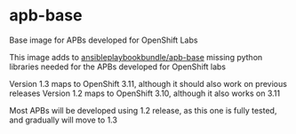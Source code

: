 # apb-base
Base image for APBs developed for OpenShift Labs

This image adds to [ansibleplaybookbundle/apb-base](https://github.com/ansibleplaybookbundle/apb-base) missing python libraries needed for the APBs developed for OpenShift labs


Version 1.3 maps to OpenShift 3.11, although it should also work on previous releases
Version 1.2 maps to OpenShift 3.10, although it also works on 3.11

Most APBs will be developed using 1.2 release, as this one is fully tested, and gradually will move to 1.3
